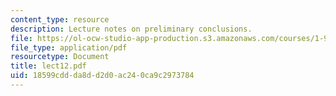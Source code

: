 ```yaml
---
content_type: resource
description: Lecture notes on preliminary conclusions.
file: https://ol-ocw-studio-app-production.s3.amazonaws.com/courses/1-963-a-sustainable-transportation-plan-for-mit-spring-2007/18599cddda8dd2d0ac240ca9c2973784_lect12.pdf
file_type: application/pdf
resourcetype: Document
title: lect12.pdf
uid: 18599cdd-da8d-d2d0-ac24-0ca9c2973784
---
```


